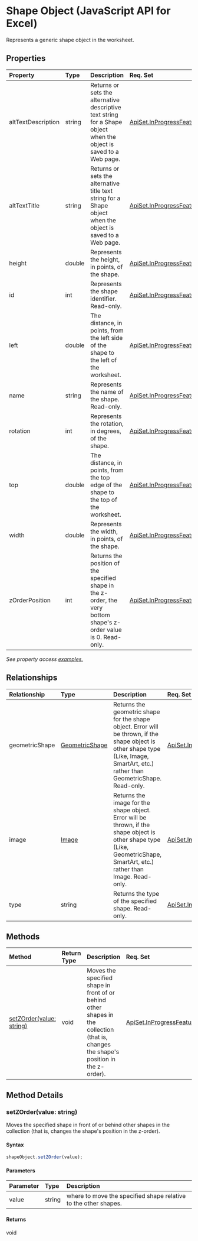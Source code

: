 # Shape Object (JavaScript API for Excel)

Represents a generic shape object in the worksheet.

## Properties

| Property	   | Type	|Description| Req. Set|
|:---------------|:--------|:----------|:----|
|altTextDescription|string|Returns or sets the alternative descriptive text string for a Shape object when the object is saved to a Web page.|[ApiSet.InProgressFeatures.ShapeAPIs](../requirement-sets/excel-api-requirement-sets.md)|
|altTextTitle|string|Returns or sets the alternative title text string for a Shape object when the object is saved to a Web page.|[ApiSet.InProgressFeatures.ShapeAPIs](../requirement-sets/excel-api-requirement-sets.md)|
|height|double|Represents the height, in points, of the shape.|[ApiSet.InProgressFeatures.ShapeAPIs](../requirement-sets/excel-api-requirement-sets.md)|
|id|int|Represents the shape identifier. Read-only.|[ApiSet.InProgressFeatures.ShapeAPIs](../requirement-sets/excel-api-requirement-sets.md)|
|left|double|The distance, in points, from the left side of the shape to the left of the worksheet.|[ApiSet.InProgressFeatures.ShapeAPIs](../requirement-sets/excel-api-requirement-sets.md)|
|name|string|Represents the name of the shape. Read-only.|[ApiSet.InProgressFeatures.ShapeAPIs](../requirement-sets/excel-api-requirement-sets.md)|
|rotation|int|Represents the rotation, in degrees, of the shape.|[ApiSet.InProgressFeatures.ShapeAPIs](../requirement-sets/excel-api-requirement-sets.md)|
|top|double|The distance, in points, from the top edge of the shape to the top of the worksheet.|[ApiSet.InProgressFeatures.ShapeAPIs](../requirement-sets/excel-api-requirement-sets.md)|
|width|double|Represents the width, in points, of the shape.|[ApiSet.InProgressFeatures.ShapeAPIs](../requirement-sets/excel-api-requirement-sets.md)|
|zOrderPosition|int|Returns the position of the specified shape in the z-order, the very bottom shape's z-order value is 0. Read-only.|[ApiSet.InProgressFeatures.ShapeAPIs](../requirement-sets/excel-api-requirement-sets.md)|

_See property access [examples.](#property-access-examples)_

## Relationships
| Relationship | Type	|Description| Req. Set|
|:---------------|:--------|:----------|:----|
|geometricShape|[GeometricShape](geometricshape.md)|Returns the geometric shape for the shape object. Error will be thrown, if the shape object is other shape type (Like, Image, SmartArt, etc.) rather than GeometricShape. Read-only.|[ApiSet.InProgressFeatures.ShapeAPIs](../requirement-sets/excel-api-requirement-sets.md)|
|image|[Image](image.md)|Returns the image for the shape object. Error will be thrown, if the shape object is other shape type (Like, GeometricShape, SmartArt, etc.) rather than Image. Read-only.|[ApiSet.InProgressFeatures.ShapeAPIs](../requirement-sets/excel-api-requirement-sets.md)|
|type|string|Returns the type of the specified shape. Read-only.|[ApiSet.InProgressFeatures.ShapeAPIs](../requirement-sets/excel-api-requirement-sets.md)|

## Methods

| Method		   | Return Type	|Description| Req. Set|
|:---------------|:--------|:----------|:----|
|[setZOrder(value: string)](#setzordervalue-string)|void|Moves the specified shape in front of or behind other shapes in the collection (that is, changes the shape's position in the z-order).|[ApiSet.InProgressFeatures.ShapeAPIs](../requirement-sets/excel-api-requirement-sets.md)|

## Method Details


### setZOrder(value: string)
Moves the specified shape in front of or behind other shapes in the collection (that is, changes the shape's position in the z-order).

#### Syntax
```js
shapeObject.setZOrder(value);
```

#### Parameters
| Parameter	   | Type	|Description|
|:---------------|:--------|:----------|
|value|string|where to move the specified shape relative to the other shapes.|

#### Returns
void

